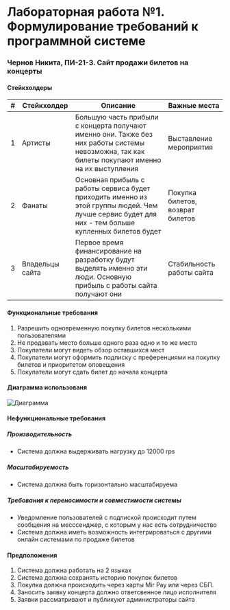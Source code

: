 # Лабораторная работа №1. Формулирование требований к программной системе

### Чернов Никита, ПИ-21-3. Сайт продажи билетов на концерты

#### Стейкхолдеры

| #   | Стейкхолдер     | Описание                                                                                                                                           | Важные места                     |
| --- | --------------- | -------------------------------------------------------------------------------------------------------------------------------------------------- | -------------------------------- |
| 1   | Артисты         | Большую часть прибыли с концерта получают именно они. Также без них работы системы невозможна, так как билеты покупают именно на их выступления    | Выставление мероприятия          |
| 2   | Фанаты          | Основная прибыль с работы сервиса будет приходить именно из этой группы людей. Чем лучше сервис будет для них - тем больше купленных билетов будет | Покупка билетов, возврат билетов |
| 3   | Владельцы сайта | Первое время финансирование на разработку будут выделять именно эти люди. Основную прибыль с работы сайта получают они                             | Стабильность работы сайта        |

#### Функциональные требования

1. Разрешить одновременную покупку билетов несколькими пользователями
2. Не продавать место больше одного раза одно и то же место
3. Покупатели могут видеть обзор оставшихся мест
4. Покупатели могут оформить подписку с преференциями на покупку билетов и приоритетом оповещения
5. Покупатели могут сдать билет до начала концерта

#### Диаграмма использованя

![Диаграмма](./diagram.jpg)

#### Нефункциональные требования

##### Производительность

- Система должна выдерживать нагрузку до 12000 rps

##### Масштабируемость

- Система должна быть горизонтально масштабируема

##### Требования к переносимости и совместимости системы

- Уведомление пользователей с подпиской происходит путем сообщения на месссенджер, с которым у нас есть сотрудничество
- Система должна иметь возможность интегрироваться с другими онлайн системами по продаже билетов

#### Предположения

1. Система должна работать на 2 языках
2. Система должна сохранять историю покупок билетов
3. Покупка должна происходить через карты Mir Pay или через СБП.
4. Заносить заявку концерта должно ответсвенное лицо исполнителя
5. Заявки рассматривают и публикуют администраторы сайта
